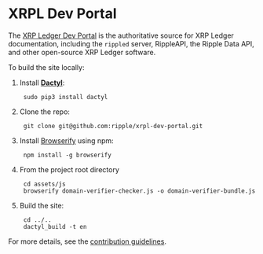 # XRPL Dev Portal

The [XRP Ledger Dev Portal](https://xrpl.org) is the authoritative source for XRP Ledger documentation, including the `rippled` server, RippleAPI, the Ripple Data API, and other open-source XRP Ledger software.

To build the site locally:

1. Install [**Dactyl**](https://github.com/ripple/dactyl):

        sudo pip3 install dactyl  

2. Clone the repo:

        git clone git@github.com:ripple/xrpl-dev-portal.git

3. Install [Browserify](http://browserify.org/) using npm:

        npm install -g browserify

4. From the project root directory

        cd assets/js
        browserify domain-verifier-checker.js -o domain-verifier-bundle.js

3. Build the site:

        cd ../..
        dactyl_build -t en

For more details, see the [contribution guidelines](CONTRIBUTING.md).
